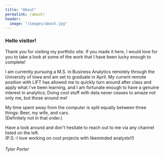 ```yaml
---
title: "About"
permalink: /about/
header:
  image: "/images/about.jpg"
---
```


### Hello visitor!

Thank you for visiting my portfolio site. If you made it here, I would love for you to take a look at some of the work that I have been lucky enough to complete!

I am currently pursuing a M.S. in Business Analytics remotely through the University of Iowa and am set to graduate in April.
My current remote position with LIFT has allowed me to quickly turn around after class and apply what i've been learning, and I am fortunate enough to have a genuine interest in analytics; Doing cool stuff with data never ceases to amaze not only me, but those around me!

My time spent away from the computer is split equally between three things: Beer, my wife, and cars.  <br />
(Definitely not in that order.)

Have a look around and don't hesitate to reach out to me via any channel listed on the left. <br />
(P.S.-I love working on cool projects with likeminded analysts!!)

###### Tyler Porter
